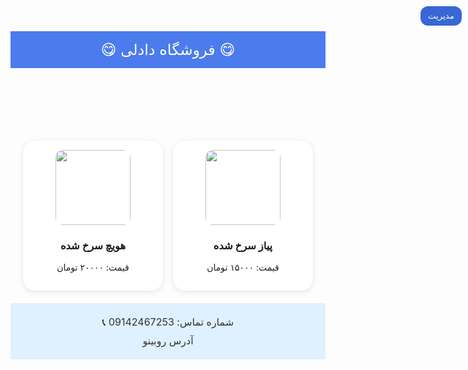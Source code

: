 <!DOCTYPE html>
<html lang="fa">
<head>
  <meta charset="UTF-8" />
  <meta name="viewport" content="width=device-width, initial-scale=1" />
  <title>😋دادلی😋 - فروشگاه آنلاین</title>
  <style>
    @import url('https://cdn.fontcdn.ir/Font/Persian/Vazir/Vazir.css');

    body {
      font-family: 'Vazir', sans-serif;
      background: #f3f7ff;
      margin: 0;
      padding: 0;
    }

    header {
      background: #4b7bec;
      color: white;
      padding: 15px;
      font-size: 24px;
      text-align: center;
    }

    #admin-btn {
      position: absolute;
      top: 10px;
      right: 10px;
      background: #3867d6;
      color: white;
      border: none;
      padding: 8px 12px;
      border-radius: 12px;
      cursor: pointer;
    }

    .products {
      display: grid;
      grid-template-columns: repeat(auto-fill, minmax(200px, 1fr));
      gap: 16px;
      padding: 20px;
    }

    .card {
      background: white;
      border-radius: 20px;
      padding: 15px;
      box-shadow: 0 2px 10px rgba(0,0,0,0.1);
      text-align: center;
    }

    .card img {
      max-width: 100%;
      height: 120px;
      object-fit: cover;
      border-radius: 12px;
    }

    .footer {
      background: #dff0ff;
      text-align: center;
      padding: 20px;
      font-size: 16px;
    }

    .footer a {
      color: #333;
      text-decoration: none;
    }

    /* مدیریت */
    #admin {
      display: none;
      padding: 30px;
      background: #fff;
      height: 100vh;
    }

    #admin input, #admin button {
      padding: 10px;
      margin: 10px;
      width: 90%;
      font-size: 16px;
      border: 1px solid #ccc;
      border-radius: 12px;
    }

    .edit-btn {
      background: #2bcbba;
      color: white;
      border: none;
      padding: 6px 10px;
      border-radius: 10px;
      margin-top: 8px;
    }

    .save-btn {
      background: #45aaf2;
      color: white;
      border: none;
      padding: 8px 14px;
      border-radius: 14px;
    }

    #back {
      position: absolute;
      top: 10px;
      left: 10px;
      background: #4b7bec;
      color: white;
      padding: 6px 12px;
      border-radius: 12px;
      cursor: pointer;
      display: none;
    }
  </style>
</head>
<body>
  <header>
    😋 فروشگاه دادلی 😋
    <button id="admin-btn" onclick="showLogin()">مدیریت</button>
  </header>

  <div id="products" class="products">
    <div class="card">
      <img src="https://via.placeholder.com/200x120?text=هویچ+سرخ+شده" />
      <h3>هویچ سرخ شده</h3>
      <p>قیمت: ۲۰۰۰۰ تومان</p>
    </div>
    <div class="card">
      <img src="https://via.placeholder.com/200x120?text=پیاز+سرخ+شده" />
      <h3>پیاز سرخ شده</h3>
      <p>قیمت: ۱۵۰۰۰ تومان</p>
    </div>
  </div>

  <!-- مدیریت -->
  <div id="login" style="display:none; padding:20px;">
    <h3>ورود به مدیریت</h3>
    <input type="password" id="pass" placeholder="رمز عبور" />
    <button onclick="checkLogin()">ورود</button>
    <p id="err" style="color:red;"></p>
  </div>

  <div id="admin">
    <button id="back" onclick="hideAdmin()">بازگشت</button>
    <h3>مدیریت محصولات</h3>
    <input id="p-name" placeholder="نام محصول" />
    <input id="p-price" placeholder="قیمت (تومان)" />
    <input id="p-img" placeholder="لینک عکس محصول" />
    <button class="save-btn" onclick="addProduct()">ذخیره</button>

    <div id="product-list"></div>
  </div>

  <div class="footer">
    <div>📞 <a href="tel:09142467253">شماره تماس: 09142467253</a></div>
    <div style="margin-top:10px;">
      <a href="https://rubika.ir/DADLI_13">آدرس روبینو</a>
    </div>
  </div>

  <script>
    const password = "m11031103m";

    function showLogin() {
      document.getElementById("login").style.display = "block";
    }

    function checkLogin() {
      const val = document.getElementById("pass").value;
      if (val === password) {
        document.getElementById("login").style.display = "none";
        document.getElementById("admin").style.display = "block";
        document.getElementById("products").style.display = "none";
        document.getElementById("back").style.display = "inline-block";
      } else {
        document.getElementById("err").innerText = "رمز عبور نادرست";
      }
    }

    function hideAdmin() {
      document.getElementById("admin").style.display = "none";
      document.getElementById("products").style.display = "grid";
      document.getElementById("back").style.display = "none";
    }

    function addProduct() {
      const name = document.getElementById("p-name").value;
      const price = document.getElementById("p-price").value;
      const img = document.getElementById("p-img").value;

      const div = document.createElement("div");
      div.className = "card";
      div.innerHTML = `<img src="${img}" />
                       <h3>${name}</h3>
                       <p>قیمت: ${price} تومان</p>`;
      document.getElementById("products").appendChild(div);
      alert("محصول اضافه شد!");
    }
  </script>
</body>
</html>
